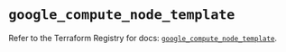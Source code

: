 # `google_compute_node_template`

Refer to the Terraform Registry for docs: [`google_compute_node_template`](https://registry.terraform.io/providers/hashicorp/google/5.39.0/docs/resources/compute_node_template).
